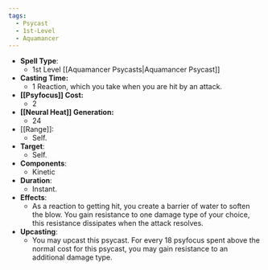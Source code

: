 ```yaml
---
tags:
  - Psycast
  - 1st-Level
  - Aquamancer
---
```

- **Spell Type**:
	- 1st Level [[Aquamancer Psycasts|Aquamancer Psycast]]
- **Casting Time:**
	- 1 Reaction, which you take when you are hit by an attack.
- **[[Psyfocus]] Cost:**
	- 2
- **[[Neural Heat]] Generation:**
	- 24
- [[Range]]:
	- Self.
- **Target**:
	- Self.
- **Components**:
	- Kinetic
- **Duration**:
	- Instant.
- **Effects**:
	- As a reaction to getting hit, you create a barrier of water to soften the blow. You gain resistance to one damage type of your choice, this resistance dissipates when the attack resolves.
- **Upcasting**:
	- You may upcast this psycast. For every 18 psyfocus spent above the normal cost for this psycast, you may gain resistance to an additional damage type.
